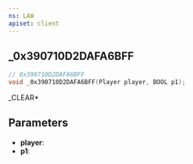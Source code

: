 ```yaml
---
ns: LAW
apiset: client
---
```

## _0x390710D2DAFA6BFF

```c
// 0x390710D2DAFA6BFF
void _0x390710D2DAFA6BFF(Player player, BOOL p1);
```

_CLEAR*

## Parameters
* **player**:
* **p1**: